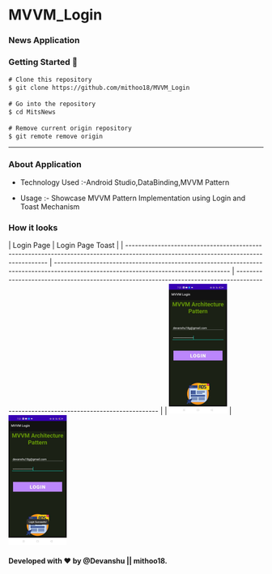 # MVVM_Login
### News Application

### Getting Started 🚀

```
# Clone this repository
$ git clone https://github.com/mithoo18/MVVM_Login

# Go into the repository
$ cd MitsNews

# Remove current origin repository
$ git remote remove origin
```

---

### About Application

- Technology Used :-Android Studio,DataBinding,MVVM Pattern

- Usage :- Showcase MVVM Pattern Implementation using Login and Toast Mechanism

### How it looks 

| Login Page                                                                                                                        | Login Page Toast                                                                                                                                                                                                                                                      |
| ------------------------------------------------------------------------------------------------------------------------------------ | ------------------------------------------------------------------------------------------------------------------------------------ | ------------------------------------------------------------------------------------------------------------------------------------ |
| <img src="https://github.com/mithoo18/MVVM_Login/blob/master/gitimg/2.jpg" style="zoom:25%;" /> | <img src="https://github.com/mithoo18/MVVM_Login/blob/master/gitimg/3.jpg" style="zoom:25%;" /> 

#### Developed with ❤ by @Devanshu || mithoo18.

